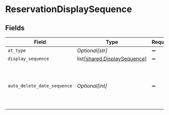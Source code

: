 # ReservationDisplaySequence


## Fields

| Field                                                                         | Type                                                                          | Required                                                                      | Description                                                                   |
| ----------------------------------------------------------------------------- | ----------------------------------------------------------------------------- | ----------------------------------------------------------------------------- | ----------------------------------------------------------------------------- |
| `at_type`                                                                     | *Optional[str]*                                                               | :heavy_minus_sign:                                                            | N/A                                                                           |
| `display_sequence`                                                            | list[[shared.DisplaySequence](undefined/models/shared/displaysequence.md)]    | :heavy_minus_sign:                                                            | N/A                                                                           |
| `auto_delete_date_sequence`                                                   | *Optional[int]*                                                               | :heavy_minus_sign:                                                            | The sequence of the autoDeleteDate (retention segment) within the Reservation |
